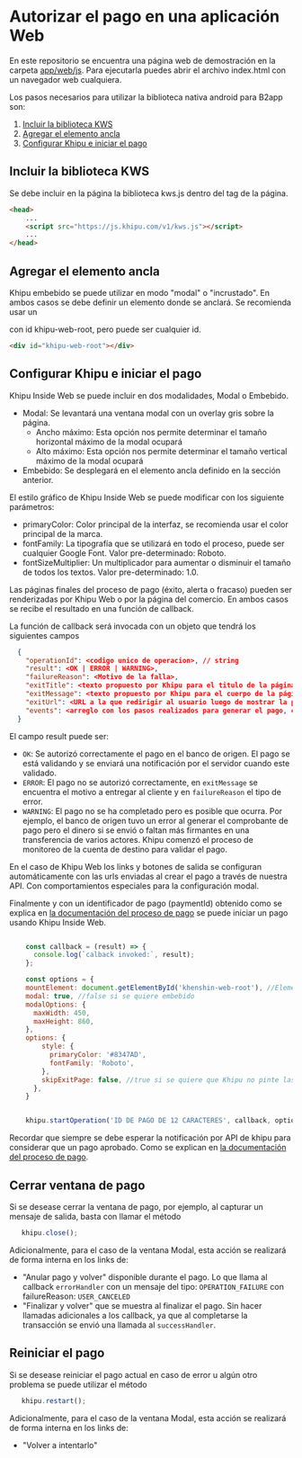 # Autorizar el pago en una aplicación Web

En este repositorio se encuentra una página web de demostración en la carpeta [app/web/js](https://github.com/khipu/khipu-inside-demo/tree/master/app/web/js). Para ejecutarla puedes abrir el archivo index.html con un navegador web cualquiera.

Los pasos necesarios para utilizar la biblioteca nativa android para B2app son:

1. [Incluir la biblioteca KWS](#incluir-la-biblioteca-kws)
2. [Agregar el elemento ancla](#agregar-el-elemento-ancla)
3. [Configurar Khipu e iniciar el pago](#configurar-khipu-e-iniciar-el-pago)

## Incluir la biblioteca KWS

Se debe incluir en la página la biblioteca kws.js dentro del tag <head> de la página.

```html
<head>
    ...
    <script src="https://js.khipu.com/v1/kws.js"></script>
    ...
</head>
```

## Agregar el elemento ancla

Khipu embebido se puede utilizar en modo "modal" o "incrustado". En ambos casos se debe definir un elemento donde se anclará. Se recomienda usar un <div> con id khipu-web-root, pero puede ser cualquier id.

```html
<div id="khipu-web-root"></div>
```

## Configurar Khipu e iniciar el pago

Khipu Inside Web se puede incluir en dos modalidades, Modal o Embebido.
- Modal: Se levantará una ventana modal con un overlay gris sobre la página.
  - Ancho máximo: Esta opción nos permite determinar el tamaño horizontal máximo de la modal ocupará
  - Alto máximo: Esta opción nos permite determinar el tamaño vertical máximo de la modal ocupará
- Embebido: Se desplegará en el elemento ancla definido en la sección anterior.

El estilo gráfico de Khipu Inside Web se puede modificar con los siguiente parámetros:
- primaryColor: Color principal de la interfaz, se recomienda usar el color principal de la marca.
- fontFamily: La tipografía que se utilizará en todo el proceso, puede ser cualquier Google Font. Valor pre-determinado: Roboto.
- fontSizeMultiplier: Un multiplicador para aumentar o disminuir el tamaño de todos los textos. Valor pre-determinado: 1.0.

Las páginas finales del proceso de pago (éxito, alerta o fracaso) pueden ser renderizadas por Khipu Web o por la página del comercio. En ambos casos se recibe el resultado en una función de callback.

La función de callback será invocada con un objeto que tendrá los siguientes campos

```json
  {
    "operationId": <codigo unico de operacion>, // string
    "result": <OK | ERROR | WARNING>,
    "failureReason": <Motivo de la falla>,
    "exitTitle": <texto propuesto por Khipu para el titulo de la página de salida>, //string
    "exitMessage": <texto propuesto por Khipu para el cuerpo de la página de salida>, //string
    "exitUrl": <URL a la que redirigir al usuario luego de mostrar la página de salida>, //string
    "events": <arreglo con los pasos realizados para generar el pago, con sus estampas de tiempo>
  }
```

El campo result puede ser:

- `OK`: Se autorizó correctamente el pago en el banco de origen. El pago se está validando y se enviará una notificación por el servidor cuando este validado.
- `ERROR`: El pago no se autorizó correctamente, en `exitMessage` se encuentra el motivo a entregar al cliente y en `failureReason` el tipo de error.
- `WARNING`: El pago no se ha completado pero es posible que ocurra. Por ejemplo, el banco de origen tuvo un error al generar el comprobante de pago pero el dinero si se envió o faltan más firmantes en una transferencia de varios actores. Khipu comenzó el proceso de monitoreo de la cuenta de destino para validar el pago.

En el caso de Khipu Web los links y botones de salida se configuran automáticamente con las urls enviadas al crear el pago a través de nuestra API. Con comportamientos especiales para la configuración modal.

Finalmente y con un identificador de pago (paymentId) obtenido como se explica en [la documentación del proceso de pago](README.md) se puede iniciar un pago usando Khipu Inside Web.

```js

    const callback = (result) => {
      console.log(`calback invoked:`, result);
    };

    const options = {
    mountElement: document.getElementById('khenshin-web-root'), //Elemento ancla
    modal: true, //false si se quiere embebido
    modalOptions: {
      maxWidth: 450,
      maxHeight: 860,
    },
    options: {
        style: {
          primaryColor: '#8347AD',
          fontFamily: 'Roboto',
        },
        skipExitPage: false, //true si se quiere que Khipu no pinte las páginas finales
      },
    }


    khipu.startOperation('ID DE PAGO DE 12 CARACTERES', callback, options);
```

Recordar que siempre se debe esperar la notificación por API de khipu para considerar que un pago aprobado. Como se explican en [la documentación del proceso de pago](README.md).

## Cerrar ventana de pago

Si se desease cerrar la ventana de pago, por ejemplo, al capturar un mensaje de salida, basta con llamar el método

```js
   khipu.close();
```

Adicionalmente, para el caso de la ventana Modal, esta acción se realizará de forma interna en los links de:
- "Anular pago y volver" disponible durante el pago. Lo que llama al callback `errorHandler` con un mensaje 
del tipo: `OPERATION_FAILURE` con failureReason: `USER_CANCELED`
- "Finalizar y volver" que se muestra al finalizar el pago. Sin hacer llamadas adicionales a los callback, ya que
al completarse la transacción se envió una llamada al `successHandler`.

## Reiniciar el pago

Si se desease reiniciar el pago actual en caso de error u algún otro problema se puede utilizar el método

```js
   khipu.restart();
```

Adicionalmente, para el caso de la ventana Modal, esta acción se realizará de forma interna en los links de:
- "Volver a intentarlo"
